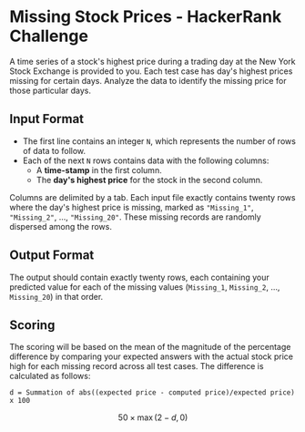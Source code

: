 # Missing Stock Prices - HackerRank Challenge

A time series of a stock's highest price during a trading day at the New York Stock Exchange is provided to you. Each test case has day's highest prices missing for certain days. Analyze the data to identify the missing price for those particular days.

## Input Format

- The first line contains an integer `N`, which represents the number of rows of data to follow.
- Each of the next `N` rows contains data with the following columns:
  - A **time-stamp** in the first column.
  - The **day's highest price** for the stock in the second column.

Columns are delimited by a tab. Each input file exactly contains twenty rows where the day's highest price is missing, marked as `"Missing_1"`, `"Missing_2"`, ..., `"Missing_20"`. These missing records are randomly dispersed among the rows.

## Output Format

The output should contain exactly twenty rows, each containing your predicted value for each of the missing values (`Missing_1`, `Missing_2`, ..., `Missing_20`) in that order.

## Scoring

The scoring will be based on the mean of the magnitude of the percentage difference by comparing your expected answers with the actual stock price high for each missing record across all test cases. The difference is calculated as follows:

```text
d = Summation of abs((expected price - computed price)/expected price) x 100
```


$$
50 \times \max(2 - d, 0)
$$



